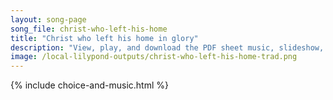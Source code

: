 ```yaml
---
layout: song-page
song_file: christ-who-left-his-home
title: "Christ who left his home in glory"
description: "View, play, and download the PDF sheet music, slideshow, and audio. Lyrics: Christ who left his home in glory, and upon the cross was slain, now is ris'n O tell the story that the Savior lives again.    Hail him! Hail him! Tel... english christian easter 4part"
image: /local-lilypond-outputs/christ-who-left-his-home-trad.png
---
```


{% include choice-and-music.html %}